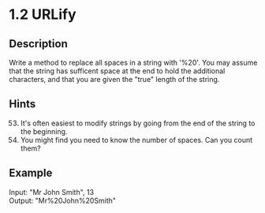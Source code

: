 # 1.2 URLify

## Description
Write a method to replace all spaces in a string with '%20'. You may assume that the string has sufficent space at the end to hold the additional characters, and that you are given the "true" length of the string.  

## Hints
53. It's often easiest to modify strings by going from the end of the string to the beginning.  
118. You might find you need to know the number of spaces. Can you count them?  

## Example
Input: "Mr John Smith", 13  
Output: "Mr%20John%20Smith"  